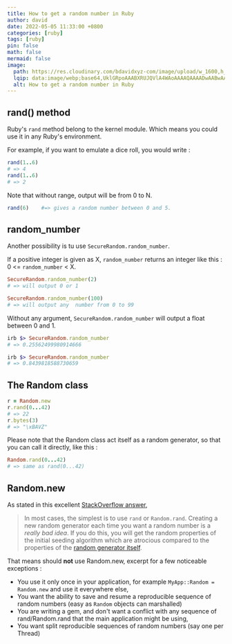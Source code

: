 ```yaml
---
title: How to get a random number in Ruby
author: david
date: 2022-05-05 11:33:00 +0800
categories: [ruby]
tags: [ruby]
pin: false
math: false
mermaid: false
image:
  path: https://res.cloudinary.com/bdavidxyz-com/image/upload/w_1600,h_836,q_100/l_text:Karla_72_bold:How%20to%20get%20a%20random%20number%20in%20Ruby,co_rgb:ffe4e6,c_fit,w_1400,h_240/fl_layer_apply,g_south_west,x_100,y_180/l_text:Karla_48:A%20simple%20article%20about%20Ruby,co_rgb:ffe4e680,c_fit,w_1400/fl_layer_apply,g_south_west,x_100,y_100/newblog/globals/bg_me.jpg
  lqip: data:image/webp;base64,UklGRpoAAABXRUJQVlA4WAoAAAAQAAAADwAABwAAQUxQSDIAAAARL0AmbZurmr57yyIiqE8oiG0bejIYEQTgqiDA9vqnsUSI6H+oAERp2HZ65qP/VIAWAFZQOCBCAAAA8AEAnQEqEAAIAAVAfCWkAALp8sF8rgRgAP7o9FDvMCkMde9PK7euH5M1m6VWoDXf2FkP3BqV0ZYbO6NA/VFIAAAA
  alt: How to get a random number in Ruby
---
```


## rand() method

Ruby's `rand` method belong to the kernel module. Which means you could use it in any Ruby's environment.

For example, if you want to emulate a dice roll, you would write :

```ruby
rand(1..6)
# => 4
rand(1..6)
# => 2
```

Note that without range, output will be from 0 to N.

```ruby
rand(6)    #=> gives a random number between 0 and 5.
```

## random_number

Another possibility is tu use `SecureRandom.random_number`.

If a positive integer is given as X, `random_number` returns an integer like this : 0 <= `random_number` < X.

```ruby
SecureRandom.random_number(2)
# => will output 0 or 1
```

```ruby
SecureRandom.random_number(100)
# => will output any  number from 0 to 99
```

Without any argument, `SecureRandom.random_number` will output a float between 0 and 1.

```ruby
irb $> SecureRandom.random_number
# => 0.25562499980914666
```

```ruby
irb $> SecureRandom.random_number
# => 0.8439818588730659
```

## The Random class

```ruby
r = Random.new
r.rand(0...42) 
# => 22
r.bytes(3) 
# => "\xBAVZ"
```

Please note that the Random class act itself as a random generator, so that you can call it directly, like this :

```ruby
Random.rand(0...42) 
# => same as rand(0...42)
```

## Random.new

As stated in this excellent <a href="https://stackoverflow.com/a/2773866/2595513" class="fw-bold" target="_blank" noopener noreferrer>StackOverflow answer</a>, 

> In most cases, the simplest is to use  `rand`  or  `Random.rand`. Creating a new random generator each time you want a random number is a  _really bad idea_. If you do this, you will get the random properties of the initial seeding algorithm which are atrocious compared to the properties of the  [random generator itself](http://en.wikipedia.org/wiki/Mersenne_twister).


That means should **not** use Random.new, excerpt for a few noticeable exceptions :

 - You use it only once in your application, for example `MyApp::Random = Random.new` and use it everywhere else,
 - You want the ability to save and resume a reproducible sequence of random numbers (easy as  `Random`  objects can marshalled)
 - You are writing a gem, and don't want a conflict with any sequence of rand/Random.rand that the main application might be using,
 - You want split reproducible sequences of random numbers (say one per Thread)